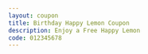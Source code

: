 ```yaml
---
layout: coupon
title: Birthday Happy Lemon Coupon
description: Enjoy a Free Happy Lemon
code: 012345678
---
```

